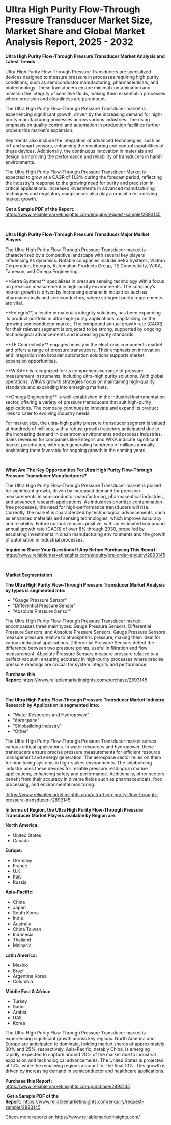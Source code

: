 <p><h1>Ultra High Purity Flow-Through Pressure Transducer Market Size, Market Share and Global Market Analysis Report, 2025 - 2032</h1></p><p><strong>Ultra High Purity Flow-Through Pressure Transducer Market Analysis and Latest Trends</strong></p>
<p><p>Ultra High Purity Flow-Through Pressure Transducers are specialized devices designed to measure pressure in processes requiring high purity conditions, such as semiconductor manufacturing, pharmaceuticals, and biotechnology. These transducers ensure minimal contamination and maintain the integrity of sensitive fluids, making them essential in processes where precision and cleanliness are paramount.</p><p>The Ultra High Purity Flow-Through Pressure Transducer market is experiencing significant growth, driven by the increasing demand for high-purity manufacturing processes across various industries. The rising emphasis on quality control and automation in production facilities further propels this market's expansion. </p><p>Key trends also include the integration of advanced technologies, such as IoT and smart sensors, enhancing the monitoring and control capabilities of these devices. Additionally, the continuous innovation in materials and design is improving the performance and reliability of transducers in harsh environments. </p><p>The Ultra High Purity Flow-Through Pressure Transducer Market is expected to grow at a CAGR of 11.2% during the forecast period, reflecting the industry's response to the growing need for purity and precision in critical applications. Increased investments in advanced manufacturing techniques and regulatory compliances also play a crucial role in driving market growth.</p></p>
<p><strong>Get a Sample PDF of the Report:&nbsp;</strong> <a href="https://www.reliablemarketinsights.com/enquiry/request-sample/2893145?utm_campaign=1937&utm_medium=2&utm_source=Github&utm_content=ia&utm_term=15032025&utm_id=ultra-high-purity-flow-through-pressure-transducer">https://www.reliablemarketinsights.com/enquiry/request-sample/2893145</a></p>
<p>&nbsp;</p>
<p><strong>Ultra High Purity Flow-Through Pressure Transducer Major Market Players</strong></p>
<p><p>The Ultra High Purity Flow-Through Pressure Transducer market is characterized by a competitive landscape with several key players influencing its dynamics. Notable companies include Setra Systems, Viatran Corporation, Entegris, Automation Products Group, TE Connectivity, WIKA, Tameson, and Omega Engineering.</p><p>**Setra Systems** specializes in pressure sensing technology with a focus on precision measurement in high-purity environments. The company’s market growth is driven by increasing demand in industries such as pharmaceuticals and semiconductors, where stringent purity requirements are vital.</p><p>**Entegris**, a leader in materials integrity solutions, has been expanding its product portfolio in ultra-high-purity applications, capitalizing on the growing semiconductor market. The compound annual growth rate (CAGR) for their relevant segment is projected to be strong, supported by ongoing technological advancements and increasing purity standards.</p><p>**TE Connectivity** engages heavily in the electronic components market and offers a range of pressure transducers. Their emphasis on innovation and integration into broader automation solutions supports market expansion opportunities.</p><p>**WIKA** is recognized for its comprehensive range of pressure measurement instruments, including ultra-high purity solutions. With global operations, WIKA's growth strategies focus on maintaining high-quality standards and expanding into emerging markets.</p><p>**Omega Engineering** is well-established in the industrial instrumentation sector, offering a variety of pressure transducers that suit high-purity applications. The company continues to innovate and expand its product lines to cater to evolving industry needs.</p><p>For market size, the ultra-high purity pressure transducer segment is valued at hundreds of millions, with a robust growth trajectory anticipated due to the increasing demand in cleanroom environments and process industries. Sales revenues for companies like Entegris and WIKA indicate significant market penetration, with each generating hundreds of millions annually, positioning them favorably for ongoing growth in the coming years.</p></p>
<p>&nbsp;</p>
<p><strong>What Are The Key Opportunities For Ultra High Purity Flow-Through Pressure Transducer Manufacturers?</strong></p>
<p><p>The Ultra High Purity Flow-Through Pressure Transducer market is poised for significant growth, driven by increased demand for precision measurements in semiconductor manufacturing, pharmaceutical industries, and advanced research applications. As industries prioritize contamination-free processes, the need for high-performance transducers will rise. Currently, the market is characterized by technological advancements, such as enhanced materials and sensing technologies, which improve accuracy and reliability. Future outlook remains positive, with an estimated compound annual growth rate (CAGR) of over 8% through 2030, propelled by escalating investments in clean manufacturing environments and the growth of automation in industrial processes.</p></p>
<p><strong>Inquire or Share Your Questions If Any Before Purchasing This Report:</strong> <a href="https://www.reliablemarketinsights.com/enquiry/pre-order-enquiry/2893145?utm_campaign=1937&utm_medium=2&utm_source=Github&utm_content=ia&utm_term=15032025&utm_id=ultra-high-purity-flow-through-pressure-transducer">https://www.reliablemarketinsights.com/enquiry/pre-order-enquiry/2893145</a></p>
<p>&nbsp;</p>
<p><strong>Market Segmentation</strong></p>
<p><strong>The Ultra High Purity Flow-Through Pressure Transducer Market Analysis by types is segmented into:</strong></p>
<p><ul><li>"Gauge Pressure Sensor"</li><li>"Differential Pressure Sensor"</li><li>"Absolute Pressure Sensor"</li></ul></p>
<p><p>The Ultra High Purity Flow-Through Pressure Transducer market encompasses three main types: Gauge Pressure Sensors, Differential Pressure Sensors, and Absolute Pressure Sensors. Gauge Pressure Sensors measure pressure relative to atmospheric pressure, making them ideal for various industrial applications. Differential Pressure Sensors detect the difference between two pressure points, useful in filtration and flow measurement. Absolute Pressure Sensors measure pressure relative to a perfect vacuum, ensuring accuracy in high-purity processes where precise pressure readings are crucial for system integrity and performance.</p></p>
<p><strong>Purchase this Report:&nbsp;</strong><a href="https://www.reliablemarketinsights.com/purchase/2893145?utm_campaign=1937&utm_medium=2&utm_source=Github&utm_content=ia&utm_term=15032025&utm_id=ultra-high-purity-flow-through-pressure-transducer">https://www.reliablemarketinsights.com/purchase/2893145</a></p>
<p>&nbsp;</p>
<p><strong>The Ultra High Purity Flow-Through Pressure Transducer Market Industry Research by Application is segmented into:</strong></p>
<p><ul><li>"Water Resources and Hydropower"</li><li>"Aerospace"</li><li>"Shipbuilding Industry"</li><li>"Other"</li></ul></p>
<p><p>The Ultra High Purity Flow-Through Pressure Transducer market serves various critical applications. In water resources and hydropower, these transducers ensure precise pressure measurements for efficient resource management and energy generation. The aerospace sector relies on them for monitoring systems in high-stakes environments. The shipbuilding industry uses these devices for reliable pressure readings in marine applications, enhancing safety and performance. Additionally, other sectors benefit from their accuracy in diverse fields such as pharmaceuticals, food processing, and environmental monitoring.</p></p>
<p><a href="https://www.reliablemarketinsights.com/ultra-high-purity-flow-through-pressure-transducer-r2893145?utm_campaign=1937&utm_medium=2&utm_source=Github&utm_content=ia&utm_term=15032025&utm_id=ultra-high-purity-flow-through-pressure-transducer">&nbsp;https://www.reliablemarketinsights.com/ultra-high-purity-flow-through-pressure-transducer-r2893145</a></p>
<p><strong>In terms of Region, the Ultra High Purity Flow-Through Pressure Transducer Market Players available by Region are:</strong></p>
<p>
    <p> <strong> North America: </strong>
        <ul>
            <li>United States</li>
            <li>Canada</li>
        </ul>
        </p> 
    <p> <strong> Europe: </strong>
        <ul>
            <li>Germany</li>
            <li>France</li>
            <li>U.K.</li>
            <li>Italy</li>
            <li>Russia</li>
        </ul>
        </p> 
    <p> <strong> Asia-Pacific: </strong>
        <ul>
            <li>China</li>
            <li>Japan</li>
            <li>South Korea</li>
            <li>India</li>
            <li>Australia</li>
            <li>China Taiwan</li>
            <li>Indonesia</li>
            <li>Thailand</li>
            <li>Malaysia</li>
        </ul>
        </p> 
    <p> <strong> Latin America: </strong>
        <ul>
            <li>Mexico</li>
            <li>Brazil</li>
            <li>Argentina Korea</li>
            <li>Colombia</li>
        </ul>
        </p> 
    <p> <strong> Middle East & Africa: </strong>
        <ul>
            <li>Turkey</li>
            <li>Saudi</li>
            <li>Arabia</li>
            <li>UAE</li>
            <li>Korea</li>
        </ul>
    </p>
    </p>
<p><p>The Ultra High Purity Flow-Through Pressure Transducer market is experiencing significant growth across key regions. North America and Europe are anticipated to dominate, holding market shares of approximately 30% and 25%, respectively. Asia-Pacific, notably China, is emerging rapidly, expected to capture around 20% of the market due to industrial expansion and technological advancements. The United States is projected at 15%, while the remaining regions account for the final 10%. This growth is driven by increasing demand in semiconductor and healthcare applications.</p></p>
<p><strong>Purchase this Report: </strong><a href="https://www.reliablemarketinsights.com/purchase/2893145?utm_campaign=1937&utm_medium=2&utm_source=Github&utm_content=ia&utm_term=15032025&utm_id=ultra-high-purity-flow-through-pressure-transducer">https://www.reliablemarketinsights.com/purchase/2893145</a></p>
<p>&nbsp;<strong>Get a Sample PDF of the Report:&nbsp;&nbsp;</strong><a href="https://www.reliablemarketinsights.com/enquiry/request-sample/2893145?utm_campaign=1937&utm_medium=2&utm_source=Github&utm_content=ia&utm_term=15032025&utm_id=ultra-high-purity-flow-through-pressure-transducer">https://www.reliablemarketinsights.com/enquiry/request-sample/2893145</a></p>
<p><strong></strong></p>
<p>Check more reports on <a href="https://www.reliablemarketinsights.com/?utm_campaign=1937&utm_medium=2&utm_source=Github&utm_content=ia&utm_term=15032025&utm_id=ultra-high-purity-flow-through-pressure-transducer">https://www.reliablemarketinsights.com/</a></p>